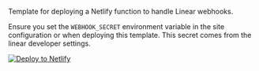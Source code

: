 Template for deploying a Netlify function to handle Linear webhooks.

Ensure you set the `WEBHOOK_SECRET` environment variable in the site configuration or when deploying this template. This secret comes from the linear developer settings.

[![Deploy to Netlify](https://www.netlify.com/img/deploy/button.svg)](https://app.netlify.com/start/deploy?repository=https://github.com/netlify/linear-webhook-template)

